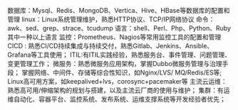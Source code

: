 数据库：Mysql、Redis、MongoDB、Vertica、Hive、HBase等数据库的配置和管理
linux：Linux系统管理维护，熟悉HTTP协议、TCP/IP网络协议
命令：awk、sed、grep、strace、tcudump
语言：shell、Perl、Php、Python、Ruby其中一种以上语言
监控：Prometheus、Nagios等常用监控工具的配置和管理
CICD : 熟悉CI/CD持续集成与持续交付，熟悉Gitlab、Jenkins、Ansible、Grafana等工具使用；
ITIL:有ITIL实践经验，熟悉服务台、事件管理、问题管理、变更管理工作； 
微服务：熟悉微服务应用架构，掌握Dubbo微服务管理与治理手段；
掌握网络、中间件、存储等综合性知识，如Nginx/LVS/
MQ/Redis/ES等; 
Linux高可用方案，如keepalived+lvs，corosync+pacemaker等
主流云运维：熟悉高可用/伸缩架构的规划与搭建，以及主流云厂商的使用与维护；
集群：有运维自动化、容器平台、监控系统、发布系统、运维支撑系统等开发经验者优先；